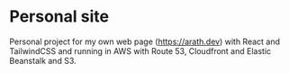 # Personal site

Personal project for my own web page (https://arath.dev) with React and TailwindCSS and running in AWS with Route 53, Cloudfront and Elastic Beanstalk and S3.


